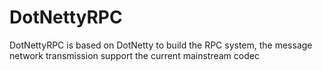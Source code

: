 # DotNettyRPC
DotNettyRPC is based on DotNetty to build the RPC system, the message network transmission support the current mainstream codec
